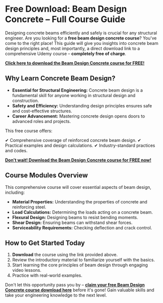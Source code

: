 # Free Download: Beam Design Concrete – Full Course Guide

Designing concrete beams efficiently and safely is crucial for any structural engineer. Are you looking for a **free beam design concrete course**? You've come to the right place! This guide will give you insights into concrete beam design principles and, most importantly, a direct download link to a comprehensive Udemy course – **completely free of charge**.

[**Click here to download the Beam Design Concrete course for FREE!**](https://udemywork.com/beam-design-concrete)

## Why Learn Concrete Beam Design?

*   **Essential for Structural Engineering:** Concrete beam design is a fundamental skill for anyone working in structural design and construction.
*   **Safety and Efficiency:** Understanding design principles ensures safe and cost-effective structures.
*   **Career Advancement:** Mastering concrete design opens doors to advanced roles and projects.

This free course offers:

✔ Comprehensive coverage of reinforced concrete beam design.
✔ Practical examples and design calculations.
✔ Industry-standard practices and codes.

[**Don't wait! Download the Beam Design Concrete course for FREE now!**](https://udemywork.com/beam-design-concrete)

## Course Modules Overview

This comprehensive course will cover essential aspects of beam design, including:

*   **Material Properties:** Understanding the properties of concrete and reinforcing steel.
*   **Load Calculations:** Determining the loads acting on a concrete beam.
*   **Flexural Design:** Designing beams to resist bending moments.
*   **Shear Design:** Ensuring beams can withstand shear forces.
*   **Serviceability Requirements:** Checking deflection and crack control.

## How to Get Started Today

1.  **Download** the course using the link provided above.
2.  Review the introductory material to familiarize yourself with the basics.
3.  Start learning the core principles of beam design through engaging video lessons.
4. Practice with real-world examples.

Don't let this opportunity pass you by – **[claim your free Beam Design Concrete course download here](https://udemywork.com/beam-design-concrete)** before it's gone! Gain valuable skills and take your engineering knowledge to the next level.
